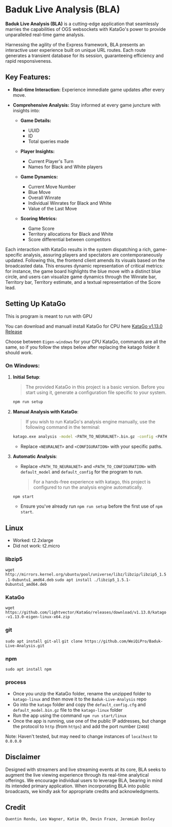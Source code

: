 # Baduk Live Analysis (BLA)

**Baduk Live Analysis (BLA)** is a cutting-edge application that seamlessly marries the capabilities of OGS websockets with KataGo's power to provide unparalleled real-time game analysis.

Harnessing the agility of the Express framework, BLA presents an interactive user experience built on unique URL routes. Each route generates a transient database for its session, guaranteeing efficiency and rapid responsiveness.

## Key Features:

- **Real-time Interaction:** Experience immediate game updates after every move.

- **Comprehensive Analysis:** Stay informed at every game juncture with insights into:

  - **Game Details:**

    - UUID
    - ID
    - Total queries made

  - **Player Insights:**

    - Current Player's Turn
    - Names for Black and White players

  - **Game Dynamics:**

    - Current Move Number
    - Blue Move
    - Overall Winrate
    - Individual Winrates for Black and White
    - Value of the Last Move

  - **Scoring Metrics:**
    - Game Score
    - Territory allocations for Black and White
    - Score differential between competitors

Each interaction with KataGo results in the system dispatching a rich, game-specific analysis, assuring players and spectators are contemporaneously updated. Following this, the frontend client amends its visuals based on the broadcasted data. This ensures dynamic representation of critical metrics: for instance, the game board highlights the blue move with a distinct blue circle, and users can visualize game dynamics through the Winrate bar, Territory bar, Territory estimate, and a textual representation of the Score lead.

## Setting Up KataGo

This is program is meant to run with GPU

You can download and manuall install KataGo for CPU here [KataGo v1.13.0 Release](https://github.com/lightvector/KataGo/releases/tag/v1.13.0)

Choose between `Eigen-windows` for your CPU KataGo, commands are all the same, so if you follow the steps below after replacing the katago folder it should work.

### On Windows:

1. **Initial Setup**:

   > The provided KataGo in this project is a basic version. Before you start using it, generate a configuration file specific to your system.

   ```bash
   npm run setup
   ```

2. **Manual Analysis with KataGo**:

   > If you wish to run KataGo's analysis engine manually, use the following command in the terminal:

   ```bash
   katago.exe analysis -model <PATH_TO_NEURALNET>.bin.gz -config <PATH_TO_CONFIGURATION>.cfg
   ```

   - Replace `<NEURALNET>` and `<CONFIGURATION>` with your specific paths.

3. **Automatic Analysis**:
   - Replace `<PATH_TO_NEURALNET>` and `<PATH_TO_CONFIGURATION>` with `default_model` and `default_config` for the program to run.
     > For a hands-free experience with katago, this project is configured to run the analysis engine automatically.
   ```bash
   npm start
   ```
   - Ensure you've already run `npm run setup` before the first use of `npm start`.

## Linux

- Worked: t2.2xlarge
- Did not work: t2.micro

### libzip5

`wget http://mirrors.kernel.org/ubuntu/pool/universe/libz/libzip/libzip5_1.5.1-0ubuntu1_amd64.deb`
`sudo apt install ./libzip5_1.5.1-0ubuntu1_amd64.deb`

### KataGo

`wget https://github.com/lightvector/KataGo/releases/download/v1.13.0/katago-v1.13.0-eigen-linux-x64.zip`

### git

`sudo apt install git-all`
`git clone https://github.com/WeiQiPro/Baduk-Live-Analysis.git`

### npm

`sudo apt install npm`

### process

- Once you unzip the KataGo folder, rename the unzipped folder to `katago-linux` and then move it to the `Baduk-Live-Analysis` repo
- Go into the `katago` folder and copy the `default_config.cfg` and `default_model.bin.gz` file to the `katago-linux` folder
- Run the app using the command `npm run start/linux`
- Once the app is running, use one of the public IP addresses, but change the protocol to `http` (from `https`) and add the port number (`2468`)

Note: Haven't tested, but may need to change instances of `localhost` to `0.0.0.0`

## Disclaimer

Designed with streamers and live streaming events at its core, BLA seeks to augment the live viewing experience through its real-time analytical offerings. We encourage individual users to leverage BLA, bearing in mind its intended primary application. When incorporating BLA into public broadcasts, we kindly ask for appropriate credits and acknowledgments.

## Credit

`Quentin Rendu, Leo Wagner, Katie Oh, Devin Fraze, Jeremiah Donley`

